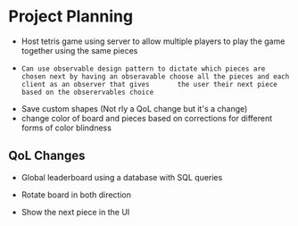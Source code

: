 # Project Planning
-   Host tetris game using server to allow multiple players to play the game together using the same pieces 
-     Can use observable design pattern to dictate which pieces are chosen next by having an obseravable choose all the pieces and each client as an observer that gives       the user their next piece based on the obserervables choice

-  Save custom shapes (Not rly a QoL change but it's a change)
-  change color of board and pieces based on corrections for different forms of color blindness
## QoL Changes

-   Global leaderboard using a database with SQL queries
-   Rotate board in both direction

-   Show the next piece in the UI

